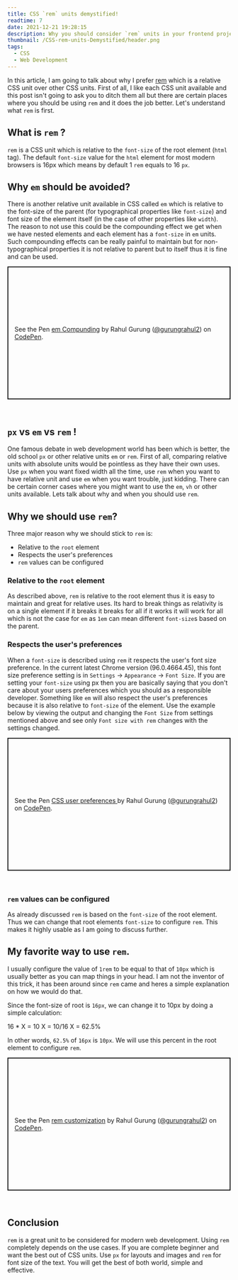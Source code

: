 ```yaml
---
title: CSS `rem` units demystified!
readtime: 7
date: 2021-12-21 19:28:15
description: Why you should consider `rem` units in your frontend projects?
thumbnail: /CSS-rem-units-Demystified/header.png
tags:
  - CSS
  - Web Development
---
```


In this article, I am going to talk about why I prefer  [rem](https://developer.mozilla.org/en-US/docs/Learn/CSS/Building_blocks/Values_and_units) which is a relative CSS unit over other CSS units. First of all, I like each CSS unit available and this post isn't going to ask you to ditch them all but there are certain places where you should be using `rem` and it does the job better. Let's understand what `rem` is first.

## What is `rem` ?
`rem` is a CSS unit which is relative to the `font-size` of the root element (`html` tag). The default `font-size` value for the `html` element for most modern browsers is 16px which means by default 1 `rem` equals to 16 `px`.

## Why `em` should be avoided?
There is another relative unit available in CSS called `em` which is relative to the font-size of the parent  (for typographical properties like `font-size`) and font size of the element itself (in the case of other properties like `width`). The reason to not use this could be the compounding effect we get when we have nested elements and each element has a `font-size` in `em` units. Such compounding effects can be really painful to maintain but for non-typographical properties it is not relative to parent but to itself thus it is fine and can be used.

<p class="codepen" data-height="300" data-default-tab="html,result" data-slug-hash="oNGwZLw" data-user="gurungrahul2" style="height: 300px; box-sizing: border-box; display: flex; align-items: center; justify-content: center; border: 2px solid; margin: 1em 0; padding: 1em;">
  <span>See the Pen <a href="https://codepen.io/gurungrahul2/pen/oNGwZLw">
  em Compunding</a> by Rahul Gurung (<a href="https://codepen.io/gurungrahul2">@gurungrahul2</a>)
  on <a href="https://codepen.io">CodePen</a>.</span>
</p>
<script async src="https://cpwebassets.codepen.io/assets/embed/ei.js"></script>  
<br>

## `px` vs `em` vs `rem` !
One famous debate in web development world has been which is better, the old school `px` or other relative units `em` or `rem`. First of all, comparing relative units with absolute units would be pointless as they have their own uses. Use `px` when you want fixed width all the time, use `rem` when you want to have relative unit and use `em` when you want trouble, just kidding. There can be certain corner cases where you might want to use the `em`, `vh` or other units available. Lets talk about why and when you should use `rem`.

## Why we should use `rem`?
Three major reason why we should stick to `rem` is:
- Relative to the `root` element
- Respects the user's preferences
- `rem` values can be configured

### Relative to the `root` element
As described above, `rem` is relative to the root element thus it is easy to maintain and great for relative uses. Its hard to break things as relativity is on a single element if it breaks it breaks for all if it works it will work for all which is not the case for `em` as `1em` can mean different `font-size`s based on the parent.

### Respects the user's preferences
When a `font-size` is described using `rem` it respects the user's font size preference. In the current latest Chrome version (96.0.4664.45), this font size preference setting is in `Settings` -> `Appearance` -> `Font Size`. If you are setting your `font-size` using px then you are basically saying that you don't care about your users preferences which you should as a responsible developer. Something like `em` will also respect the user's preferences because it is also relative to `font-size` of the element. Use the example below by viewing the output and changing the `Font Size` from settings mentioned above and see only `Font size with rem` changes with the settings changed.

<p class="codepen" data-height="300" data-default-tab="html,result" data-slug-hash="jOGLNvy" data-user="gurungrahul2" style="height: 300px; box-sizing: border-box; display: flex; align-items: center; justify-content: center; border: 2px solid; margin: 1em 0; padding: 1em;">
  <span>See the Pen <a href="https://codepen.io/gurungrahul2/pen/jOGLNvy">
  CSS user preferences </a> by Rahul Gurung (<a href="https://codepen.io/gurungrahul2">@gurungrahul2</a>)
  on <a href="https://codepen.io">CodePen</a>.</span>
</p>
<script async src="https://cpwebassets.codepen.io/assets/embed/ei.js"></script>
<br>

### `rem` values can be configured
As already discussed `rem` is based on the `font-size` of the root element. Thus we can change that root elements `font-size` to configure `rem`. This makes it highly usable as I am going to discuss further.

## My favorite way to use `rem`.
I usually configure the value of `1rem` to be equal to that of `10px` which is usually better as you can map things in your head. I am not the inventor of this trick, it has been around since `rem` came and heres a simple explanation on how we would do that.

Since the font-size of root is `16px`, we can change it to 10px by doing a simple calculation:

16 * X = 10
X = 10/16
X = 62.5%

In other words, `62.5%` of `16px` is `10px`. We will use this percent in the root element to configure `rem`.

<p class="codepen" data-height="300" data-default-tab="css,result" data-slug-hash="rNGzdwZ" data-user="gurungrahul2" style="height: 300px; box-sizing: border-box; display: flex; align-items: center; justify-content: center; border: 2px solid; margin: 1em 0; padding: 1em;">
  <span>See the Pen <a href="https://codepen.io/gurungrahul2/pen/rNGzdwZ">
  rem customization</a> by Rahul Gurung (<a href="https://codepen.io/gurungrahul2">@gurungrahul2</a>)
  on <a href="https://codepen.io">CodePen</a>.</span>
</p>
<script async src="https://cpwebassets.codepen.io/assets/embed/ei.js"></script>
<br>

## Conclusion
`rem` is a great unit to be considered for modern web development. Using `rem` completely depends on the use cases. If you are complete beginner and want the best out of CSS units. Use `px` for layouts and images and `rem` for font size of the text. You will get the best of both world, simple and effective.
